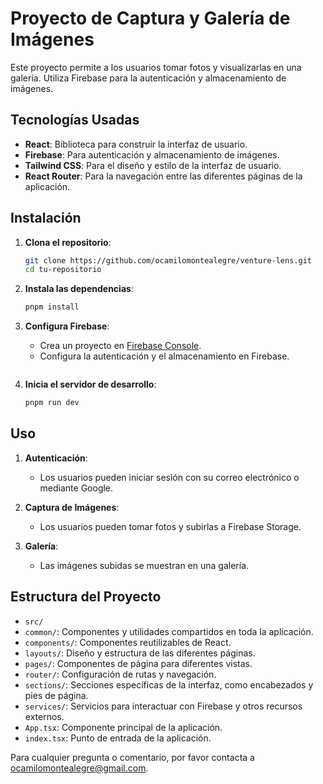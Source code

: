 # Proyecto de Captura y Galería de Imágenes

Este proyecto permite a los usuarios tomar fotos y visualizarlas en una galería. Utiliza Firebase para la autenticación y almacenamiento de imágenes.

## Tecnologías Usadas

- **React**: Biblioteca para construir la interfaz de usuario.
- **Firebase**: Para autenticación y almacenamiento de imágenes.
- **Tailwind CSS**: Para el diseño y estilo de la interfaz de usuario.
- **React Router**: Para la navegación entre las diferentes páginas de la aplicación.

## Instalación

1. **Clona el repositorio**:

    ```bash
    git clone https://github.com/ocamilomontealegre/venture-lens.git
    cd tu-repositorio
    ```

2. **Instala las dependencias**:

    ```bash
    pnpm install
    ```

3. **Configura Firebase**:

    - Crea un proyecto en [Firebase Console](https://console.firebase.google.com/).
    - Configura la autenticación y el almacenamiento en Firebase.
    ```

4. **Inicia el servidor de desarrollo**:

    ```bash
    pnpm run dev
    ```

## Uso

1. **Autenticación**:
    - Los usuarios pueden iniciar sesión con su correo electrónico o mediante Google.

2. **Captura de Imágenes**:
    - Los usuarios pueden tomar fotos y subirlas a Firebase Storage.

3. **Galería**:
    - Las imágenes subidas se muestran en una galería.

## Estructura del Proyecto

- `src/`
- `common/`: Componentes y utilidades compartidos en toda la aplicación.
- `components/`: Componentes reutilizables de React.
- `layouts/`: Diseño y estructura de las diferentes páginas.
- `pages/`: Componentes de página para diferentes vistas.
- `router/`: Configuración de rutas y navegación.
- `sections/`: Secciones específicas de la interfaz, como encabezados y pies de página.
- `services/`: Servicios para interactuar con Firebase y otros recursos externos.
- `App.tsx`: Componente principal de la aplicación.
- `index.tsx`: Punto de entrada de la aplicación.

Para cualquier pregunta o comentario, por favor contacta a [ocamilomontealegre@gmail.com](mailto:ocamilomontealegre@gmail.com).